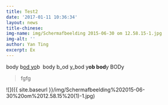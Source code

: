 ```yaml
---
title: Test2
date: '2017-01-11 10:36:34'
layout: news
title-chinese: 
img-name: img/Schermafbeelding 2015-06-30 om 12.58.15-1.jpg
img-alt: ''
author: Yan Ting
excerpt: Ex
---
```

body b[od yo](http//nu.nl)b  body b_od y_bod y**ob bod**y BODy

> fgfg

![]({{ site.baseurl }}/img/Schermafbeelding%202015-06-30%20om%2012.58.15%20(1)-1.jpg)